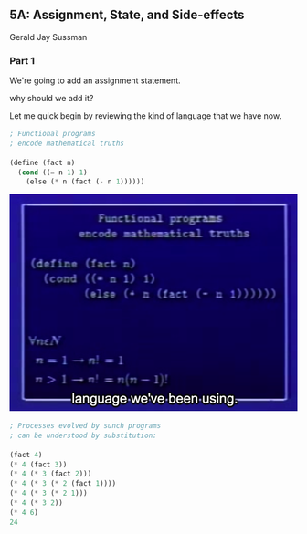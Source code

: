## 5A: Assignment, State, and Side-effects

Gerald Jay Sussman

### Part 1

We're going to add an assignment statement.

why should we add it?

Let me quick begin by reviewing the kind of language that we have now.

```lisp
; Functional programs
; encode mathematical truths

(define (fact n)
  (cond ((= n 1) 1)
    (else (* n (fact (- n 1))))))
```

![5A_factorial](./png/5A_factorial.png)

```lisp
; Processes evolved by sunch programs
; can be understood by substitution:

(fact 4)
(* 4 (fact 3))
(* 4 (* 3 (fact 2)))
(* 4 (* 3 (* 2 (fact 1))))
(* 4 (* 3 (* 2 1)))
(* 4 (* 3 2))
(* 4 6)
24
```


